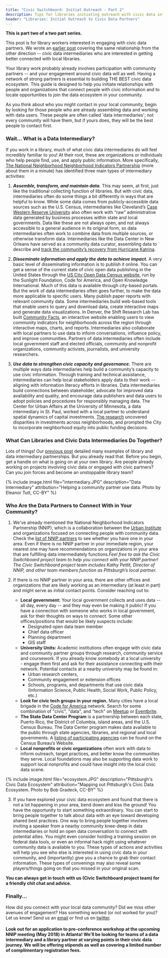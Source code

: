 ```yaml
---
title: "Civic Switchboard: Initial Outreach - Part 2"
description: Tips for libraries initiating outreach with civic data intermediaries
header: "Libraries: Initial Outreach to Civic Data Partners"
---
```

 
**This is part two of a two part series.**
 
This post is for library workers interested in engaging with civic data partners.  We wrote an [earlier post](https://civic-switchboard.github.io/updates/post_2) covering the same relationship from the other direction -- civic data intermediaries who are interested in getting better connected with local libraries.  

Your library work probably already involves participation with community partners -- and your engagement around civic data will as well.  Having a network of strong partners is essential to building THE BEST civic data ecosystem.  This guide is designed to help you initiate relationships with people and organizations that connect people with civic information and to locate opportunities to join the data ecosystem in your community.   

As you think about who you might contact in your local community, begin by looking for those people who are already assembling data and working with data users. These people are often called 'data intermediaries'; not every community will have them, but if yours does, they will be the best people to contact first.
 
### Wait... What is a Data Intermediary?  
 
If you work in a library, much of what civic data intermediaries do will feel incredibly familiar to you! At their root, these are organizations or individuals who help people find, use, and apply public information. More specifically, [The National Neighborhood Neighborhood Indicators Partnership](https://www.neighborhoodindicators.org/) (more about them in a minute) has identified three main types of intermediary activities:
 
1. **_Assemble, transform, and maintain data._**
This may seem, at first, just like the traditional collecting function of libraries. But with civic data, intermediaries often do some things a bit differently in ways that are helpful to know. While some data comes from publicly-accessible data sources such as the U.S. Census, intermediaries like Cleveland’s [Case Western Reserve University](http://neocando.case.edu/) also often work with “raw” administrative data generated by business processes within state and local governments. Data like these are not always open, and not always accessible to a general audience in its original form, so data intermediaries often work to combine data from multiple sources, or otherwise transform data. Intermediaries like the Data Center in New Orleans have served as a community data curator, assembling data to describe and [track the community’s recovery from Hurricane Katrina](https://www.datacenterresearch.org/data-resources/katrina/impact/). 
 
2. **_Disseminate information and apply the data to achieve impact._** A very basic level of disseminating information is to publish it online. You can get a sense of the current state of civic open data publishing in the United States through the [US City Open Data Census website](http://us-city.census.okfn.org/), run by the Sunlight Foundation, Code for America, and Open Knowledge International. Much of this data is available through city-based portals. But the work of data intermediaries often goes further, to make the data more applicable to specific users. Many publish paper reports with relevant community data. Some intermediaries build web-based tools that enable users to query and download data, create interactive maps and generate data visualizations. In Denver, the Shift Research Lab has built [Community Facts](http://denvermetrodata.org/), an interactive website enabling users to view community indicators for neighborhoods across the region through interactive maps, charts, and reports. Intermediaries also collaborate with local partners to use data to inform conversations, influence policy, and improve communities. Partners of data intermediaries often include local government staff and elected officials, community and nonprofit organizations, community activists, journalists, and university researchers.
 
3. **_Use data to strengthen civic capacity and governance._** 
There are multiple ways data intermediaries help build a community’s capacity to use civic information. Through training and technical assistance, intermediaries can help local stakeholders apply data to their work -- aligning with information literacy efforts in libraries.  Data intermediaries build connections between stakeholder, advocate for improved data availability and quality, and encourage data publishers and data users to adopt policies and procedures for responsibly managing data. The Center for Urban Affairs at the University of Minnesota, a data intermediary in St. Paul, worked with a local partner to understand spatial dynamics of capital investments. [The research](http://www.cura.umn.edu/publications/catalog/kncbr-1417) uncovered disparities in investments across neighborhoods, and prompted the City to incorporate neighborhood equity into public funding decisions.
 
 
### What Can Libraries and Civic Data Intermediaries Do Together?  
 
Lots of things! Our [previous post](https://civic-switchboard.github.io/updates/post_2) detailed many examples of library and data intermediary partnerships. But you already read that. Before you begin, get a handle on what is going on at your own library.  Are people already working on projects involving civic data or engaged with civic partners? Can you join forces and become an unstoppable library team?    
 
{% include image.html file="intermediary.JPG" description="Data Intermediary" attribution="Helping a community partner use data. Photo by Eleanor Tutt, CC-BY" %} 
 
### Who Are the Data Partners to Connect With in Your Community?  
 
1. We've already mentioned the National Neighborhood Indicators Partnership (NNIP), which is a collaboration between the [Urban Institute](https://www.urban.org/) and organizations focused on connecting people with community data. Check the [list of NNIP partners](https://www.neighborhoodindicators.org/partners/profiles) to see whether you have one in your area. Even if there is no NNIP partner in your immediate region, your nearest one may have recommendations on organizations in your area that are fulfilling data intermediately functions.*Feel free to ask the Civic Switchboard project team to help you connect with your NNIP partner! The Civic Switchboard project team includes Kathy Pettit, Director of NNIP, and other team members function as Pittsburgh’s local partner.*
 
2. If there is no NNIP partner in your area, there are other offices and organizations that are likely working as an intermediary (at least in part) and might serve as initial contact points. Consider reaching out to:  
   * **Local government:**  Your local government collects and uses data -- all day, every day -- and they may even be making it public!  If you have a connection with someone who works in local government, ask for their thoughts on ways to connect.  Some other offices/positions that would be likely suspects include:    
     * Designated open data team member  
     * Chief data officer   
     * Planning department   
     * GIS staff    
   * **University Units:** Academic institutions often engage with civic data and community partner groups through research, community service and coursework.  If you already know somebody at a local university - engage them first and ask for their assistance connecting with their network.  Potential contacts at a nearby university may be found in:   
     * Urban research centers,    
     * Community engagement or extension offices    
     * Schools, programs, and departments that use civic data (Information Science, Public Health, Social Work, Public Policy, etc.)      
   * **Look for civic tech groups in your region.** Many cities have a local brigade in the [Code for America](https://brigade.codeforamerica.org/brigade/) network. Search for some combination of "civic", "data", and "tech" on [Meetup](https://www.meetup.com/) or [Eventbrite](https://www.eventbrite.com/).  
   * **The State Data Center Program** is a partnership between each state, Puerto Rico, the District of Columbia, island areas, and the U.S. Census Bureau. The Data Center program makes data available to the public through state agencies, libraries, and regional and local governments.  A [listing of participating agencies](https://www.census.gov/about/partners/sdc/member-network.html) can be found on the Census Bureau’s Website.  
   * **Local nonprofits or civic organizations** often work with data to inform outreach, target practices, and better know the communities they serve. Local foundations may also be supporting data work to support local nonprofits and could have insight into the local civic data scene.   
   
{% include image.html file="ecosystem.JPG" description="Pittsburgh's Civic Data Ecosystem" attribution="Mapping out Pittsburgh's Civic Data Ecosystem. Photo by Bob Gradeck, CC-BY" %}  

3. If you have explored your civic data ecosystem and found that there is not a lot happening in your area, bend down and kiss the ground! You have the opportunity to start something extraordinary. You can start to bring people together to talk about data with an eye toward developing shared best practices. One way to bring people together involves inviting a speaker from a nearby community knee-deep in data intermediaries or hold an open data conversation to connect with potential allies. You might even consider holding a training session on federal data tools, or even an informal hack night using whatever community data is available to you. These types of actions and activities will help you see who else is interested in using civic data in your community, and (importantly) give you a chance to grab their contact information. These types of convenings may also reveal some players/things going on that you missed in your original scan.   
 
**You can always get in touch with us (Civic Switchboard project team) for a friendly chit chat and advice.**
 
### Finally...
How did you connect with your local data community? Did we miss other avenues of engagement?  Has something worked (or not worked for you)?  Let us know!  Send us an [email](mailto:civic-switchboard@pitt.edu) or find us on [twitter](https://twitter.com/civicswitch).
 
#### Look out for an application to pre-conference workshop at the upcoming NNIP meeting (May 2018) in Atlanta!  We’ll be looking for teams of a data intermediary and a library partner at varying points in their civic data journey.  We will be offering  stipends as well as covering a limited number of complimentary registration fees.
